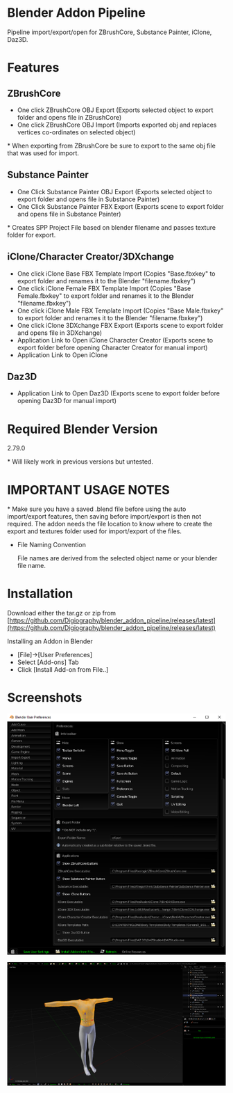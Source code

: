 # Blender Addon Pipeline

Pipeline import/export/open for ZBrushCore, Substance Painter, iClone, Daz3D.

# Features

## ZBrushCore
- One click ZBrushCore OBJ Export (Exports selected object to export folder and opens file in ZBrushCore)
- One click ZBrushCore OBJ Import (Imports exported obj and replaces vertices co-ordinates on selected object)

\* When exporting from ZBrushCore be sure to export to the same obj file that was used for import.

## Substance Painter
- One Click Substance Painter OBJ Export (Exports selected object to export folder and opens file in Substance Painter)
- One Click Substance Painter FBX Export (Exports scene to export folder and opens file in Substance Painter)

\* Creates SPP Project File based on blender filename and passes texture folder for export.

## iClone/Character Creator/3DXchange
- One click iClone Base FBX Template Import (Copies "Base.fbxkey" to export folder and renames it to the Blender "filename.fbxkey")
- One click iClone Female FBX Template Import (Copies "Base Female.fbxkey" to export folder and renames it to the Blender "filename.fbxkey")
- One click iClone Male FBX Template Import (Copies "Base Male.fbxkey" to export folder and renames it to the Blender "filename.fbxkey")
- One click iClone 3DXchange FBX Export (Exports scene to export folder and opens file in 3DXchange)
- Application Link to Open iClone Character Creator (Exports scene to export folder before opening Character Creator for manual import)
- Application Link to Open iClone
## Daz3D
- Application Link to Open Daz3D (Exports scene to export folder before opening Daz3D for manual import)

# Required Blender Version

2.79.0

\* Will likely work in previous versions but untested.

# IMPORTANT USAGE NOTES 

\* Make sure you have a saved .blend file before using the auto import/export features, then saving before import/export is then not required. The addon needs the file location to know where to create the export and textures folder used for import/export of the files.

- File Naming Convention

    File names are derived from the selected object name or your blender file name.

# Installation

Download either the tar.gz or zip from [https://github.com/Digiography/blender_addon_pipeline/releases/latest](https://github.com/Digiography/blender_addon_pipeline/releases/latest)

Installing an Addon in Blender

- [File]->[User Preferences]
- Select [Add-ons] Tab
- Click [Install Add-on from File..]

# Screenshots

![alt](/screenshots/pipeline_prefs.png)

![alt](/screenshots/pipeline.png)
